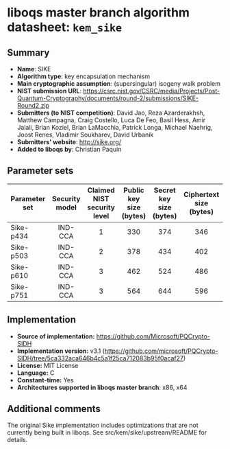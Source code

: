 liboqs master branch algorithm datasheet: `kem_sike`
====================================================

Summary
-------

- **Name**: SIKE
- **Algorithm type**: key encapsulation mechanism
- **Main cryptographic assumption**: (supersingular) isogeny walk problem
- **NIST submission URL**: https://csrc.nist.gov/CSRC/media/Projects/Post-Quantum-Cryptography/documents/round-2/submissions/SIKE-Round2.zip
- **Submitters (to NIST competition)**: David Jao, Reza Azarderakhsh, Matthew Campagna, Craig Costello, Luca De Feo, Basil Hess, Amir Jalali, Brian Koziel, Brian LaMacchia, Patrick Longa, Michael Naehrig, Joost Renes, Vladimir Soukharev, David Urbanik
- **Submitters' website**: http://sike.org/
- **Added to liboqs by**: Christian Paquin

Parameter sets
--------------

| Parameter set   | Security model | Claimed NIST security level | Public key size (bytes) | Secret key size (bytes) | Ciphertext size (bytes) | Shared secret size (bytes) |
|-----------------|:--------------:|:---------------------------:|:-----------------------:|:-----------------------:|:-----------------------:|:--------------------------:|
| Sike-p434       |     IND-CCA    |              1              |            330          |            374          |            346          |             16             |
| Sike-p503       |     IND-CCA    |              2              |            378          |            434          |            402          |             24             |
| Sike-p610       |     IND-CCA    |              3              |            462          |            524          |            486          |             24             |
| Sike-p751       |     IND-CCA    |              3              |            564          |            644          |            596          |             32             |

Implementation
--------------

- **Source of implementation:** https://github.com/Microsoft/PQCrypto-SIDH
- **Implementation version:** v3.1 (https://github.com/microsoft/PQCrypto-SIDH/tree/5ca332aca646b4c5a1f25ca712083b95f0acaf27)
- **License:** MIT License
- **Language:** C
- **Constant-time:** Yes
- **Architectures supported in liboqs master branch**: x86, x64

Additional comments
-------------------

The original Sike implementation includes optimizations that are not currently being built in liboqs. See src/kem/sike/upstream/README for details.

